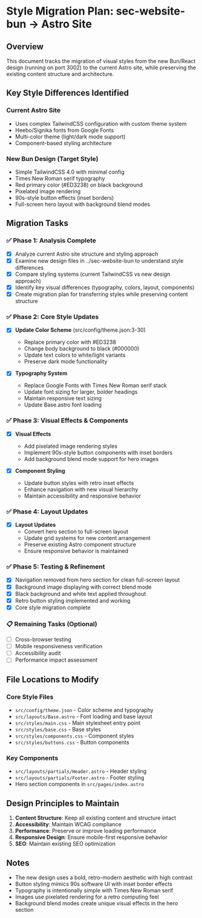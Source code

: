 # Style Migration Plan: sec-website-bun → Astro Site

## Overview
This document tracks the migration of visual styles from the new Bun/React design (running on port 3002) to the current Astro site, while preserving the existing content structure and architecture.

## Key Style Differences Identified

### Current Astro Site
- Uses complex TailwindCSS configuration with custom theme system
- Heebo/Signika fonts from Google Fonts  
- Multi-color theme (light/dark mode support)
- Component-based styling architecture

### New Bun Design (Target Style)
- Simple TailwindCSS 4.0 with minimal config
- Times New Roman serif typography
- Red primary color (#ED3238) on black background
- Pixelated image rendering
- 90s-style button effects (inset borders)
- Full-screen hero layout with background blend modes

## Migration Tasks

### ✅ Phase 1: Analysis Complete
- [x] Analyze current Astro site structure and styling approach
- [x] Examine new design files in ../sec-website-bun to understand style differences
- [x] Compare styling systems (current TailwindCSS vs new design approach)
- [x] Identify key visual differences (typography, colors, layout, components)
- [x] Create migration plan for transferring styles while preserving content structure

### ✅ Phase 2: Core Style Updates
- [x] **Update Color Scheme** (src/config/theme.json:3-30)
  - Replace primary color with #ED3238
  - Change body background to black (#000000)
  - Update text colors to white/light variants
  - Preserve dark mode functionality

- [x] **Typography System**
  - Replace Google Fonts with Times New Roman serif stack
  - Update font sizing for larger, bolder headings
  - Maintain responsive text sizing
  - Update Base.astro font loading

### ✅ Phase 3: Visual Effects & Components
- [x] **Visual Effects**
  - Add pixelated image rendering styles
  - Implement 90s-style button components with inset borders
  - Add background blend mode support for hero images

- [x] **Component Styling**
  - Update button styles with retro inset effects
  - Enhance navigation with new visual hierarchy
  - Maintain accessibility and responsive behavior

### ✅ Phase 4: Layout Updates
- [x] **Layout Updates**
  - Convert hero section to full-screen layout
  - Update grid systems for new content arrangement
  - Preserve existing Astro component structure
  - Ensure responsive behavior is maintained

### ✅ Phase 5: Testing & Refinement  
- [x] Navigation removed from hero section for clean full-screen layout
- [x] Background image displaying with correct blend mode
- [x] Black background and white text applied throughout
- [x] Retro button styling implemented and working
- [x] Core style migration complete

### 📋 Remaining Tasks (Optional)
- [ ] Cross-browser testing  
- [ ] Mobile responsiveness verification
- [ ] Accessibility audit
- [ ] Performance impact assessment

## File Locations to Modify

### Core Style Files
- `src/config/theme.json` - Color scheme and typography
- `src/layouts/Base.astro` - Font loading and base layout
- `src/styles/main.css` - Main stylesheet entry point
- `src/styles/base.css` - Base styles
- `src/styles/components.css` - Component styles
- `src/styles/buttons.css` - Button components

### Key Components
- `src/layouts/partials/Header.astro` - Header styling
- `src/layouts/partials/Footer.astro` - Footer styling
- Hero section components in `src/pages/index.astro`

## Design Principles to Maintain
1. **Content Structure**: Keep all existing content and structure intact
2. **Accessibility**: Maintain WCAG compliance
3. **Performance**: Preserve or improve loading performance
4. **Responsive Design**: Ensure mobile-first responsive behavior
5. **SEO**: Maintain existing SEO optimization

## Notes
- The new design uses a bold, retro-modern aesthetic with high contrast
- Button styling mimics 90s software UI with inset border effects
- Typography is intentionally simple with Times New Roman serif
- Images use pixelated rendering for a retro computing feel
- Background blend modes create unique visual effects in the hero section